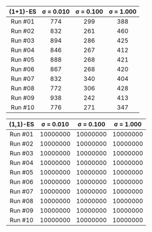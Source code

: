   | (1+1)-ES | σ = 0.010 | σ = 0.100 | σ = 1.000 |
  |:--------:|:---------:|:---------:|:---------:|
  | Run  #01 |       774 |       299 |       388 |
  | Run  #02 |       832 |       261 |       460 |
  | Run  #03 |       894 |       286 |       425 |
  | Run  #04 |       846 |       267 |       412 |
  | Run  #05 |       888 |       268 |       421 |
  | Run  #06 |       867 |       268 |       420 |
  | Run  #07 |       832 |       340 |       404 |
  | Run  #08 |       772 |       306 |       428 |
  | Run  #09 |       938 |       242 |       413 |
  | Run  #10 |       776 |       271 |       347 |

  | (1,1)-ES | σ = 0.010 | σ = 0.100 | σ = 1.000 |
  |:--------:|:---------:|:---------:|:---------:|
  | Run  #01 |  10000000 |  10000000 |  10000000 |
  | Run  #02 |  10000000 |  10000000 |  10000000 |
  | Run  #03 |  10000000 |  10000000 |  10000000 |
  | Run  #04 |  10000000 |  10000000 |  10000000 |
  | Run  #05 |  10000000 |  10000000 |  10000000 |
  | Run  #06 |  10000000 |  10000000 |  10000000 |
  | Run  #07 |  10000000 |  10000000 |  10000000 |
  | Run  #08 |  10000000 |  10000000 |  10000000 |
  | Run  #09 |  10000000 |  10000000 |  10000000 |
  | Run  #10 |  10000000 |  10000000 |  10000000 |
